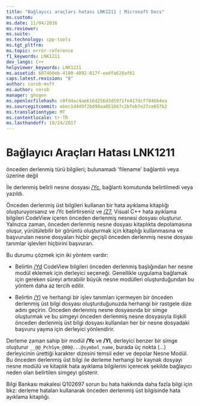 ```yaml
---
title: "Bağlayıcı araçları hatası LNK1211 | Microsoft Docs"
ms.custom: 
ms.date: 11/04/2016
ms.reviewer: 
ms.suite: 
ms.technology: cpp-tools
ms.tgt_pltfrm: 
ms.topic: error-reference
f1_keywords: LNK1211
dev_langs: C++
helpviewer_keywords: LNK1211
ms.assetid: 607400eb-4180-4892-817f-eedfa628af61
caps.latest.revision: "8"
author: corob-msft
ms.author: corob
manager: ghogen
ms.openlocfilehash: c0fd4ac4ae616d256d3d5971fe417dcf7846b4ea
ms.sourcegitcommit: ebec1d449f2bd98aa851667c2bfeb7e27ce657b2
ms.translationtype: MT
ms.contentlocale: tr-TR
ms.lasthandoff: 10/24/2017
---
```

# <a name="linker-tools-error-lnk1211"></a>Bağlayıcı Araçları Hatası LNK1211
önceden derlenmiş türü bilgileri; bulunamadı 'filename' bağlantılı veya üzerine değil  
  
 İle derlenmiş belirli nesne dosyası [/Yc](../../build/reference/yc-create-precompiled-header-file.md), bağlantı komutunda belirtilmedi veya yazıldı.  
  
 Önceden derlenmiş üst bilgileri kullanan bir hata ayıklama kitaplığı oluşturuyorsanız ve /Yc belirtirseniz ve [/Z7](../../build/reference/z7-zi-zi-debug-information-format.md), Visual C++ hata ayıklama bilgileri CodeView içeren önceden derlenmiş nesnesi dosyası oluşturur. Yalnızca zaman, önceden derlenmiş nesne dosyası kitaplıkta depolamasına oluşur, yürütülebilir bir görüntü oluşturmak için kitaplığı kullanmasına ve başvurulan nesne dosyaları hiçbir geçişli önceden derlenmiş nesne dosyası tanımlar işlevleri hiçbirini başvuran.  
  
 Bu durumu çözmek için iki yöntem vardır:  
  
-   Belirtin [/Yd](../../build/reference/yd-place-debug-information-in-object-file.md) CodeView bilgileri önceden derlenmiş başlığından her nesne modül eklemek için derleyici seçeneği. Genellikle uygulama bağlamak için gereken süreyi artırabilir büyük nesne modülleri oluşturduğundan bu yöntem daha az tercih edilir.  
  
-   Belirtin [/Yl](../../build/reference/yl-inject-pch-reference-for-debug-library.md) ve herhangi bir işlev tanımları içermeyen bir önceden derlenmiş üst bilgi dosyası oluşturduğunuzda herhangi bir rastgele dize adını geçirin. Önceden derlenmiş nesne dosyasında bir simge oluşturmak ve bu simgeyi önceden derlenmiş nesne dosyasıyla ilişkili önceden derlenmiş üst bilgi dosyası kullanılan her bir nesne dosyadaki başvuru yayma için derleyici yönlendirir.  
  
 Derleme zaman sahip bir modül **/Yc** ve **/Yl**, derleyici benzer bir simge oluşturur `__@@_PchSym_@00@...@symbol_name`, burada üç nokta (...) derleyicinin ürettiği karakter dizesini temsil eder ve depolar Nesne Modül. Bu önceden derlenmiş üst bilgi ile derleme herhangi bir kaynak dosyayı nesne modülü ve kitaplık hata ayıklama bilgilerini içerecek şekilde bağlayıcı neden olan belirtilen simgeyi gösterir.  
  
 Bilgi Bankası makalesi Q102697 sorun bu hata hakkında daha fazla bilgi için bkz: derleme hataları kullanarak önceden derlenmiş üst bilgisinde hata ayıklama kitaplığı.